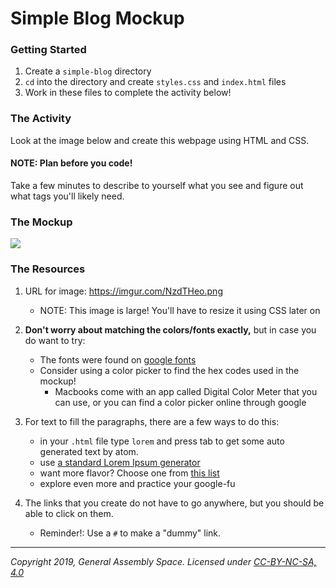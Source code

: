 # Simple Blog Mockup 

### Getting Started 

1. Create a `simple-blog` directory
1. `cd` into the directory and create `styles.css` and `index.html` files
1. Work in these files to complete the activity below!

### The Activity 

Look at the image below and create this webpage using HTML and CSS.

#### NOTE: Plan before you code!

Take a few minutes to describe to yourself what you see and figure out what tags you'll likely need.

### The Mockup

![](https://imgur.com/o06G8j2.png)

### The Resources 

1. URL for image: https://imgur.com/NzdTHeo.png
    - NOTE: This image is large! You'll have to resize it using CSS later on
 
1. **Don't worry about matching the colors/fonts exactly,** but in case you do want to try: 
     - The fonts were found on [google fonts](https://fonts.google.com/)
     - Consider using a color picker to find the hex codes used in the mockup!
        - Macbooks come with an app called Digital Color Meter that you can use, or you can find a color picker online through google

1. For text to fill the paragraphs, there are a few ways to do this:
     - in your `.html` file type `lorem` and press tab to get some auto generated text by atom.
     - use [a standard Lorem Ipsum generator](http://www.lipsum.com/)
     - want more flavor? Choose one from [this list](http://meettheipsums.com/)
     - explore even more and practice your google-fu

1. The links that you create do not have to go anywhere, but you should be able to click on them.
    - Reminder!: Use a `#` to make a "dummy" link.

---

*Copyright 2019, General Assembly Space. Licensed under [CC-BY-NC-SA, 4.0](https://creativecommons.org/licenses/by-nc-sa/4.0/)*
